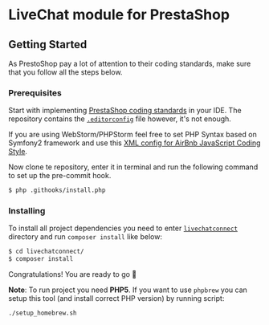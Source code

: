 # LiveChat module for PrestaShop

## Getting Started

As PrestoShop pay a lot of attention to their coding standards, make sure that you follow all the steps below.

### Prerequisites

Start with implementing [PrestaShop coding standards](https://devdocs.prestashop.com/1.7/development/coding-standards/) in your IDE. The repository contains the [`.editorconfig`](./.editorconfig) file however, it's not enough.

If you are using WebStorm/PHPStorm feel free to set PHP Syntax based on Symfony2 framework and use this [XML config for AirBnb JavaScript Coding Style](https://gist.github.com/mentos1386/aa18c110dc272514d592ec27e98128be).

Now clone te repository, enter it in terminal and run the following command to set up the pre-commit hook.  

```bash
$ php .githooks/install.php
```

### Installing

To install all project dependencies you need to enter [`livechatconnect`](./livechatconnect) directory and run `composer install` like below:

```bash
$ cd livechatconnect/
$ composer install
```

Congratulations! You are ready to go :tada:

**Note**: To run project you need **PHP5**. If you want to use `phpbrew` you can setup this tool (and install correct PHP version) by running script:
```bash
./setup_homebrew.sh
```
